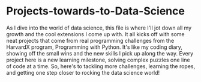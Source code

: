 # Projects-towards-to-Data-Science

As I dive into the world of data science, this file is where I'll jot down all my growth and the cool extensions I come up with. It all kicks off with some neat projects that come from real programming challenges from the HarvardX program, Programming with Python. It's like my coding diary, showing off the small wins and the new skills I pick up along the way. Every project here is a new learning milestone, solving complex puzzles one line of code at a time. So, here's to tackling more challenges, learning the ropes, and getting one step closer to rocking the data science world!
